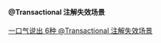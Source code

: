 #### @Transactional 注解失效场景

[一口气说出 6种 @Transactional 注解失效场景](https://mp.weixin.qq.com/s/IcDEEft7bLhnqyo5knwUdw)